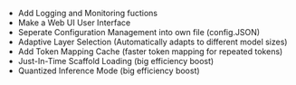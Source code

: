 - Add Logging and Monitoring fuctions
- Make a Web UI User Interface
- Seperate Configuration Management into own file (config.JSON)
- Adaptive Layer Selection (Automatically adapts to different model sizes)
- Add Token Mapping Cache (faster token mapping for repeated tokens)
- Just-In-Time Scaffold Loading (big efficiency boost)
- Quantized Inference Mode (big efficiency boost) 

